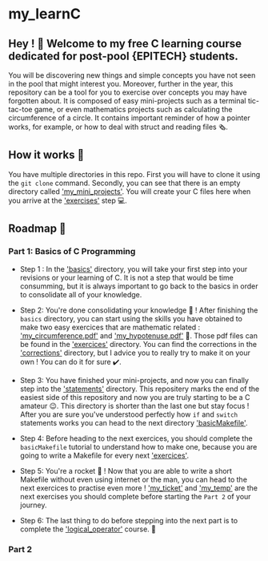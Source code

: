 # my_learnC
## Hey !  👋  Welcome to my free C learning course dedicated for post-pool {EPITECH} students.

You will be discovering new things and simple concepts you have not seen in the pool that might interest you. Moreover,  further in the year, this repository can be a tool for you to exercise over concepts you may have forgotten about. It is composed of easy mini-projects such as a terminal tic-tac-toe game, or even mathematics projects such as calculating the circumference of a circle. It contains important reminder of how a pointer works, for example, or how to deal with struct and reading files 🗞️.

## How it works 🧰

You have multiple directories in this repo. First you will have to clone it using the ```git clone``` command. Secondly, you can see that there is an empty directory called ['my_mini_projects'](my_mini_projects). You will create your C files here when you arrive at the ['exercises'](exercises) step 💻.

## Roadmap 📰

### Part 1: Basics of C Programming

* Step 1 : In the ['basics'](my_learnC/part_1/01_basics) directory, you will take your first step into your revisions or your learning of C. It is not a step that would be time consumming, but it is always important to go back to the basics in order to consolidate all of your knowledge.

* Step 2: You're done consolidating your knowledge 🥳 ! After finishing the ```basics``` directory, you can start using the skills you have obtained to make two easy exercices that are mathematic related : ['my_circumference.pdf'](exercises/01_my_circumference.pdf) and ['my_hypotenuse.pdf'](exercises/'02_my_hypotenuse.pdf) 📐. Those pdf files can be found in the ['exercices'](exercises) directory. You can find the corrections in the ['corrections'](corrections) directory, but I advice you to really try to make it on your own ! You can do it for sure ✔️.

* Step 3: You have finished your mini-projects, and now you can finally step into the ['statements'](my_learnC/part_1/02_statements) directory. This repositery marks the end of the easiest side of this repository and now you are truly starting to be a C amateur 😉. This directory is shorter than the last one but stay focus ! After you are sure you've understood perfectly how ```if``` and ```switch``` statements works you can head to the next directory ['basicMakefile'](my_learnC/part_1/03_basicMakefile).

* Step 4: Before heading to the next exercices, you should complete the ```basicMakefile``` tutorial to understand how to make one, because you are going to write a Makefile for every next ['exercices'](exercises).

* Step 5: You're a rocket 🚀 ! Now that you are able to write a short Makefile without even using internet or the man, you can head to the next exercices to practise even more ! ['my_ticket'](exercises/03_my_ticket.pdf) and ['my_temp'](exercices/04_my_temp.pdf) are the next exercises you should complete before starting the ```Part 2``` of your journey.

* Step 6: The last thing to do before stepping into the next part is to complete the ['logical_operator'](my_learnC/part_1/04_logical_operators) course. 🚀

### Part 2
